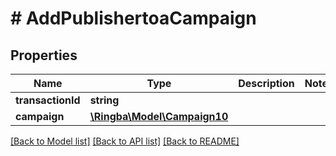 # # AddPublishertoaCampaign

## Properties

Name | Type | Description | Notes
------------ | ------------- | ------------- | -------------
**transactionId** | **string** |  |
**campaign** | [**\Ringba\Model\Campaign10**](Campaign10.md) |  |

[[Back to Model list]](../../README.md#models) [[Back to API list]](../../README.md#endpoints) [[Back to README]](../../README.md)
